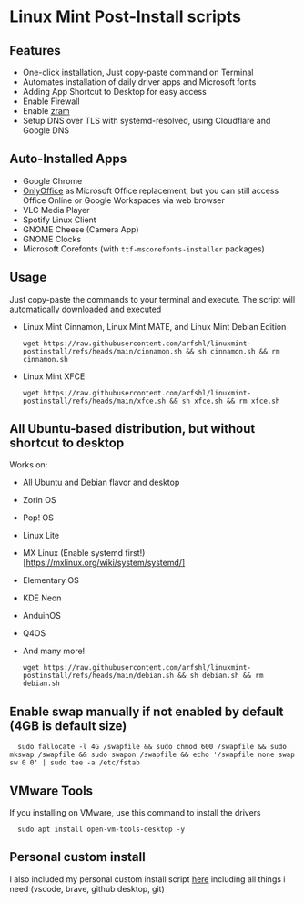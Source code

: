 # Linux Mint Post-Install scripts

## Features
- One-click installation, Just copy-paste command on Terminal
- Automates installation of daily driver apps and Microsoft fonts
- Adding App Shortcut to Desktop for easy access
- Enable Firewall
- Enable [zram](https://wiki.archlinux.org/title/Zram)
- Setup DNS over TLS with systemd-resolved, using Cloudflare and Google DNS

## Auto-Installed Apps
- Google Chrome
- [OnlyOffice](https://www.onlyoffice.com/download-desktop.aspx) as Microsoft Office replacement, but you can still access Office Online or Google Workspaces via web browser
- VLC Media Player
- Spotify Linux Client
- GNOME Cheese (Camera App)
- GNOME Clocks
- Microsoft Corefonts (with `ttf-mscorefonts-installer` packages)

## Usage
Just copy-paste the commands to your terminal and execute. The script will automatically downloaded and executed

- Linux Mint Cinnamon, Linux Mint MATE, and Linux Mint Debian Edition

      wget https://raw.githubusercontent.com/arfshl/linuxmint-postinstall/refs/heads/main/cinnamon.sh && sh cinnamon.sh && rm cinnamon.sh

- Linux Mint XFCE

      wget https://raw.githubusercontent.com/arfshl/linuxmint-postinstall/refs/heads/main/xfce.sh && sh xfce.sh && rm xfce.sh

## All Ubuntu-based distribution, but without shortcut to desktop

Works on:
- All Ubuntu and Debian flavor and desktop
- Zorin OS
- Pop! OS
- Linux Lite
- MX Linux (Enable systemd first!)[https://mxlinux.org/wiki/system/systemd/]
- Elementary OS
- KDE Neon
- AnduinOS
- Q4OS
- And many more!

      wget https://raw.githubusercontent.com/arfshl/linuxmint-postinstall/refs/heads/main/debian.sh && sh debian.sh && rm debian.sh

## Enable swap manually if not enabled by default (4GB is default size)

      sudo fallocate -l 4G /swapfile && sudo chmod 600 /swapfile && sudo mkswap /swapfile && sudo swapon /swapfile && echo '/swapfile none swap sw 0 0' | sudo tee -a /etc/fstab

## VMware Tools

If you installing on VMware, use this command to install the drivers

      sudo apt install open-vm-tools-desktop -y

## Personal custom install 

I also included my personal custom install script [here](https://github.com/arfshl/linuxmint-postinstall/blob/main/personal.sh) including all things i need (vscode, brave, github desktop, git)
